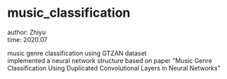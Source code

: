 # music_classification
author: Zhiyu  \
time: 2020.07 


music genre classification using GTZAN dataset \
implemented a neural network structure based on paper "Music Genre Classification Using Duplicated Convolutional Layers in Neural Networks" 
